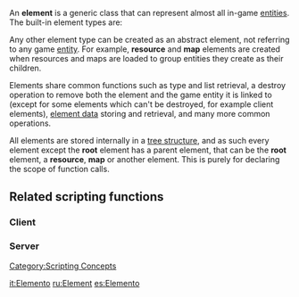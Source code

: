 An **element** is a generic class that can represent almost all in-game [entities](/entity.md "wikilink"). The built-in element types are:

Any other element type can be created as an abstract element, not referring to any game [entity](/entity.md "wikilink"). For example, **resource** and **map** elements are created when resources and maps are loaded to group entities they create as their children.

Elements share common functions such as type and list retrieval, a destroy operation to remove both the element and the game entity it is linked to (except for some elements which can't be destroyed, for example client elements), [element data](/element_data.md "wikilink") storing and retrieval, and many more common operations.

All elements are stored internally in a [tree structure](/Element_tree.md "wikilink"), and as such every element except the **root** element has a parent element, that can be the **root** element, a **resource**, **map** or another element. This is purely for declaring the scope of function calls.

Related scripting functions
---------------------------

### Client

### Server

[Category:Scripting Concepts](/Category:Scripting_Concepts.md "wikilink")

[it:Elemento](/it:Elemento.md "wikilink") [ru:Element](/ru:Element.md "wikilink") [es:Elemento](/es:Elemento.md "wikilink")
